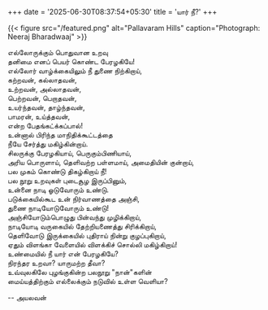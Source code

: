 +++
date = '2025-06-30T08:37:54+05:30'
title = 'யார் நீ?'
+++

{{< figure src="/featured.png" alt="Pallavaram Hills" caption="Photograph: Neeraj Bharadwaaj" >}}

எல்லோருக்கும் பொதுவான உறவு<br>
தனிமை எனப் பெயர் கொண்ட பேரழகியே!<br>
எல்லோர் வாழ்க்கையிலும் நீ துணை நிற்கிறாய்,<br>
கற்றவன், கல்லாதவன், <br>
உற்றவன், அல்லாதவன், <br>
பெற்றவன், பெறாதவன், <br>
உயர்ந்தவன், தாழ்ந்தவன், <br>
பாமரன், உய்த்தவன், <br>
என்ற பேதங்கட்க்கப்பால்! <br>
உன்னால் பிரிந்த மாநிதிக்கூட்டத்தை <br>
நீயே சேர்த்து மகிழ்கின்றாய். <br>
சிலருக்கு பேரழகியாய், பெருகும்பிணியாய், <br>
அரிய பொருளாய், தெளிவற்ற பள்ளமாய், அமைதியின் குன்றாய், <br>
பல முகம் கொண்டு திகழ்கிறாய் நீ! <br>
பல நூறு உறவுகள் புடைசூழ இருப்பினும், <br>
உன்னை நாடி ஓடுவோரும் உண்டு. <br>
படுக்கையில்கூட உன் நிர்வாணத்தை அஞ்சி, <br>
துணை நாடியோடுவோரும் உண்டு! <br>
அஞ்சியோடும்பொழுது பின்வந்து முழிக்கிறாய், <br>
நாடியோடி வருகையில் தேற்றியணைத்து சிரிக்கிறாய், <br>
தெளிவோடு இருக்கையில் புதிராய் நின்று குழப்புகிறாய், <br>
ஏதும் விளங்கா வேளையில் விளக்கிச் சொல்லி மகிழ்கிறாய்! <br>
உண்மையில் நீ யார் என் பேரழகியே? <br>
நிரந்தர உறவா? யாருமற்ற தீவா? <br>
உவ்வுலகிலே புழங்குகின்ற பலநூறு "நான்"களின்<br>
மைய்யத்திற்கும் எல்லைக்கும் நடுவில் உள்ள வெளியா?   <br>
   
-- அயலவன்





